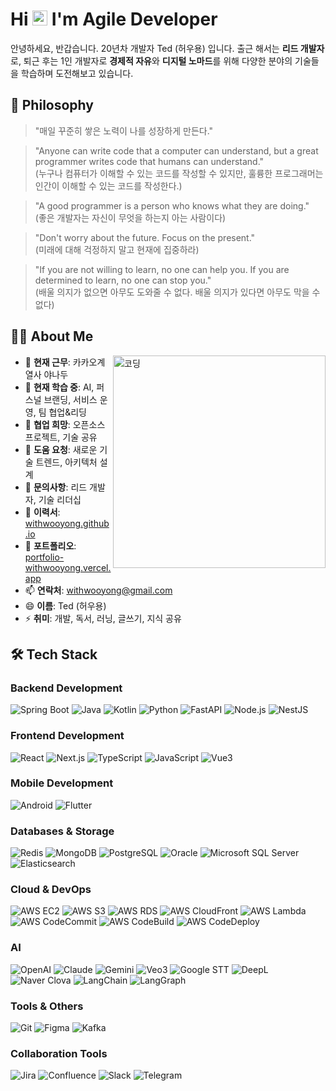 # Hi <img src='https://x.tw93.fun/images/hi.gif' alt='Hi' width="24"/> I'm Agile Developer

안녕하세요, 반갑습니다. 20년차 개발자 Ted (허우용) 입니다.
출근 해서는 **리드 개발자**로, 퇴근 후는 1인 개발자로 **경제적 자유**와 **디지털 노마드**를 위해 다양한 분야의 기술들을 학습하며 도전해보고 있습니다.

## 💭 Philosophy

> "매일 꾸준히 쌓은 노력이 나를 성장하게 만든다."

> "Anyone can write code that a computer can understand, but a great programmer writes code that humans can understand."  
> (누구나 컴퓨터가 이해할 수 있는 코드를 작성할 수 있지만, 훌륭한 프로그래머는 인간이 이해할 수 있는 코드를 작성한다.)

> "A good programmer is a person who knows what they are doing."  
> (좋은 개발자는 자신이 무엇을 하는지 아는 사람이다)

> "Don't worry about the future. Focus on the present."  
> (미래에 대해 걱정하지 말고 현재에 집중하라)

> "If you are not willing to learn, no one can help you. If you are determined to learn, no one can stop you."  
> (배울 의지가 없으면 아무도 도와줄 수 없다. 배울 의지가 있다면 아무도 막을 수 없다)

## 👨‍💻 About Me

<img align="right" alt="코딩" width="340" src="https://images.squarespace-cdn.com/content/v1/5769fc401b631bab1addb2ab/1541580611624-TE64QGKRJG8SWAIUS7NS/ke17ZwdGBToddI8pDm48kPoswlzjSVMM-SxOp7CV59BZw-zPPgdn4jUwVcJE1ZvWQUxwkmyExglNqGp0IvTJZamWLI2zvYWH8K3-s_4yszcp2ryTI0HqTOaaUohrI8PI6FXy8c9PWtBlqAVlUS5izpdcIXDZqDYvprRqZ29Pw0o/coding-freak.gif" />

- 🔭 **현재 근무**: 카카오계열사 야나두
- 🌱 **현재 학습 중**: AI, 퍼스널 브랜딩, 서비스 운영, 팀 협업&리딩
- 👯 **협업 희망**: 오픈소스 프로젝트, 기술 공유
- 🤔 **도움 요청**: 새로운 기술 트렌드, 아키텍처 설계
- 💬 **문의사항**: 리드 개발자, 기술 리더십
- 📝 **이력서**: [withwooyong.github.io](https://withwooyong.github.io/)
- 🎯 **포트폴리오**: [portfolio-withwooyong.vercel.app](https://portfolio-withwooyong.vercel.app/)
- 📫 **연락처**: withwooyong@gmail.com
- 😄 **이름**: Ted (허우용)
- ⚡ **취미**: 개발, 독서, 러닝, 글쓰기, 지식 공유

## 🛠️ Tech Stack

### Backend Development

![Spring Boot](https://img.shields.io/badge/Spring_Boot-6DB33F?style=for-the-badge&logo=spring-boot&logoColor=white)
![Java](https://img.shields.io/badge/Java-ED8B00?style=for-the-badge&logo=openjdk&logoColor=white)
![Kotlin](https://img.shields.io/badge/Kotlin-0095D5?style=for-the-badge&logo=kotlin&logoColor=white)
![Python](https://img.shields.io/badge/Python-3776AB?style=for-the-badge&logo=python&logoColor=white)
![FastAPI](https://img.shields.io/badge/FastAPI-005571?style=for-the-badge&logo=fastapi)
![Node.js](https://img.shields.io/badge/Node.js-43853D?style=for-the-badge&logo=node.js&logoColor=white)
![NestJS](https://img.shields.io/badge/NestJS-E0234E?style=for-the-badge&logo=nestjs&logoColor=white)

### Frontend Development

![React](https://img.shields.io/badge/React-20232A?style=for-the-badge&logo=react&logoColor=61DAFB)
![Next.js](https://img.shields.io/badge/Next.js-000000?style=for-the-badge&logo=nextdotjs&logoColor=white)
![TypeScript](https://img.shields.io/badge/TypeScript-007ACC?style=for-the-badge&logo=typescript&logoColor=white)
![JavaScript](https://img.shields.io/badge/JavaScript-F7DF1E?style=for-the-badge&logo=javascript&logoColor=black)
![Vue3](https://img.shields.io/badge/Vue3-4FC08D?style=for-the-badge&logo=vue.js&logoColor=white)

### Mobile Development

![Android](https://img.shields.io/badge/Android-3DDC84?style=for-the-badge&logo=android&logoColor=white)
![Flutter](https://img.shields.io/badge/Flutter-02569B?style=for-the-badge&logo=flutter&logoColor=white)

### Databases & Storage

![Redis](https://img.shields.io/badge/Redis-DC382D?style=for-the-badge&logo=redis&logoColor=white)
![MongoDB](https://img.shields.io/badge/MongoDB-4EA94B?style=for-the-badge&logo=mongodb&logoColor=white)
![PostgreSQL](https://img.shields.io/badge/PostgreSQL-316192?style=for-the-badge&logo=postgresql&logoColor=white)
![Oracle](https://img.shields.io/badge/Oracle-F80000?style=for-the-badge&logo=oracle&logoColor=white)
![Microsoft SQL Server](https://img.shields.io/badge/Microsoft_SQL_Server-CC2927?style=for-the-badge&logo=microsoftsqlserver&logoColor=white)
![Elasticsearch](https://img.shields.io/badge/Elasticsearch-005571?style=for-the-badge&logo=elasticsearch)

### Cloud & DevOps

![AWS EC2](https://img.shields.io/badge/AWS_EC2-FF9900?style=for-the-badge&logo=amazonec2&logoColor=white)
![AWS S3](https://img.shields.io/badge/AWS_S3-569A31?style=for-the-badge&logo=amazons3&logoColor=white)
![AWS RDS](https://img.shields.io/badge/AWS_RDS-FF9900?style=for-the-badge&logo=amazonrds&logoColor=white)
![AWS CloudFront](https://img.shields.io/badge/AWS_CloudFront-FF9900?style=for-the-badge&logo=amazoncloudfront&logoColor=white)
![AWS Lambda](https://img.shields.io/badge/AWS_Lambda-FF9900?style=for-the-badge&logo=awslambda&logoColor=white)
![AWS CodeCommit](https://img.shields.io/badge/AWS_CodeCommit-FF9900?style=for-the-badge&logo=amazonaws&logoColor=white)
![AWS CodeBuild](https://img.shields.io/badge/AWS_CodeBuild-FF9900?style=for-the-badge&logo=amazonaws&logoColor=white)
![AWS CodeDeploy](https://img.shields.io/badge/AWS_CodeDeploy-FF9900?style=for-the-badge&logo=amazonaws&logoColor=white)

### AI

![OpenAI](https://img.shields.io/badge/OpenAI-412991?style=for-the-badge&logo=openai&logoColor=white)
![Claude](https://img.shields.io/badge/Claude-FF7F00?style=for-the-badge&logo=anthropic&logoColor=white)
![Gemini](https://img.shields.io/badge/Gemini-4285F4?style=for-the-badge&logo=google&logoColor=white)
![Veo3](https://img.shields.io/badge/Veo3-4285F4?style=for-the-badge&logo=google&logoColor=white)
![Google STT](https://img.shields.io/badge/Google_STT-4285F4?style=for-the-badge&logo=google&logoColor=white)
![DeepL](https://img.shields.io/badge/DeepL-0F2C4C?style=for-the-badge&logo=deepl&logoColor=white)
![Naver Clova](https://img.shields.io/badge/Naver_Clova-03C75A?style=for-the-badge&logo=naver&logoColor=white)
![LangChain](https://img.shields.io/badge/LangChain-1C3C3C?style=for-the-badge&logo=langchain&logoColor=white)
![LangGraph](https://img.shields.io/badge/LangGraph-FF6B6B?style=for-the-badge&logo=langchain&logoColor=white)

### Tools & Others

![Git](https://img.shields.io/badge/Git-F05032?style=for-the-badge&logo=git&logoColor=white)
![Figma](https://img.shields.io/badge/Figma-F24E1E?style=for-the-badge&logo=figma&logoColor=white)
![Kafka](https://img.shields.io/badge/Apache_Kafka-231F20?style=for-the-badge&logo=apachekafka&logoColor=white)

### Collaboration Tools

![Jira](https://img.shields.io/badge/Jira-0052CC?style=for-the-badge&logo=jira&logoColor=white)
![Confluence](https://img.shields.io/badge/Confluence-172B4D?style=for-the-badge&logo=confluence&logoColor=white)
![Slack](https://img.shields.io/badge/Slack-4A154B?style=for-the-badge&logo=slack&logoColor=white)
![Telegram](https://img.shields.io/badge/Telegram-2CA5E0?style=for-the-badge&logo=telegram&logoColor=white)
